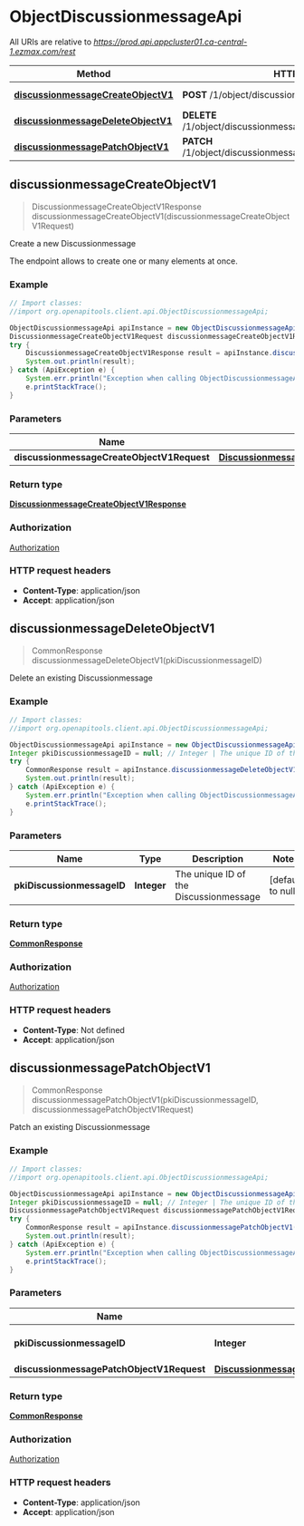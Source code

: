 # ObjectDiscussionmessageApi

All URIs are relative to *https://prod.api.appcluster01.ca-central-1.ezmax.com/rest*

Method | HTTP request | Description
------------- | ------------- | -------------
[**discussionmessageCreateObjectV1**](ObjectDiscussionmessageApi.md#discussionmessageCreateObjectV1) | **POST** /1/object/discussionmessage | Create a new Discussionmessage
[**discussionmessageDeleteObjectV1**](ObjectDiscussionmessageApi.md#discussionmessageDeleteObjectV1) | **DELETE** /1/object/discussionmessage/{pkiDiscussionmessageID} | Delete an existing Discussionmessage
[**discussionmessagePatchObjectV1**](ObjectDiscussionmessageApi.md#discussionmessagePatchObjectV1) | **PATCH** /1/object/discussionmessage/{pkiDiscussionmessageID} | Patch an existing Discussionmessage



## discussionmessageCreateObjectV1

> DiscussionmessageCreateObjectV1Response discussionmessageCreateObjectV1(discussionmessageCreateObjectV1Request)

Create a new Discussionmessage

The endpoint allows to create one or many elements at once.

### Example

```java
// Import classes:
//import org.openapitools.client.api.ObjectDiscussionmessageApi;

ObjectDiscussionmessageApi apiInstance = new ObjectDiscussionmessageApi();
DiscussionmessageCreateObjectV1Request discussionmessageCreateObjectV1Request = new DiscussionmessageCreateObjectV1Request(); // DiscussionmessageCreateObjectV1Request | 
try {
    DiscussionmessageCreateObjectV1Response result = apiInstance.discussionmessageCreateObjectV1(discussionmessageCreateObjectV1Request);
    System.out.println(result);
} catch (ApiException e) {
    System.err.println("Exception when calling ObjectDiscussionmessageApi#discussionmessageCreateObjectV1");
    e.printStackTrace();
}
```

### Parameters


Name | Type | Description  | Notes
------------- | ------------- | ------------- | -------------
 **discussionmessageCreateObjectV1Request** | [**DiscussionmessageCreateObjectV1Request**](DiscussionmessageCreateObjectV1Request.md)|  |

### Return type

[**DiscussionmessageCreateObjectV1Response**](DiscussionmessageCreateObjectV1Response.md)

### Authorization

[Authorization](../README.md#Authorization)

### HTTP request headers

- **Content-Type**: application/json
- **Accept**: application/json


## discussionmessageDeleteObjectV1

> CommonResponse discussionmessageDeleteObjectV1(pkiDiscussionmessageID)

Delete an existing Discussionmessage



### Example

```java
// Import classes:
//import org.openapitools.client.api.ObjectDiscussionmessageApi;

ObjectDiscussionmessageApi apiInstance = new ObjectDiscussionmessageApi();
Integer pkiDiscussionmessageID = null; // Integer | The unique ID of the Discussionmessage
try {
    CommonResponse result = apiInstance.discussionmessageDeleteObjectV1(pkiDiscussionmessageID);
    System.out.println(result);
} catch (ApiException e) {
    System.err.println("Exception when calling ObjectDiscussionmessageApi#discussionmessageDeleteObjectV1");
    e.printStackTrace();
}
```

### Parameters


Name | Type | Description  | Notes
------------- | ------------- | ------------- | -------------
 **pkiDiscussionmessageID** | **Integer**| The unique ID of the Discussionmessage | [default to null]

### Return type

[**CommonResponse**](CommonResponse.md)

### Authorization

[Authorization](../README.md#Authorization)

### HTTP request headers

- **Content-Type**: Not defined
- **Accept**: application/json


## discussionmessagePatchObjectV1

> CommonResponse discussionmessagePatchObjectV1(pkiDiscussionmessageID, discussionmessagePatchObjectV1Request)

Patch an existing Discussionmessage



### Example

```java
// Import classes:
//import org.openapitools.client.api.ObjectDiscussionmessageApi;

ObjectDiscussionmessageApi apiInstance = new ObjectDiscussionmessageApi();
Integer pkiDiscussionmessageID = null; // Integer | The unique ID of the Discussionmessage
DiscussionmessagePatchObjectV1Request discussionmessagePatchObjectV1Request = new DiscussionmessagePatchObjectV1Request(); // DiscussionmessagePatchObjectV1Request | 
try {
    CommonResponse result = apiInstance.discussionmessagePatchObjectV1(pkiDiscussionmessageID, discussionmessagePatchObjectV1Request);
    System.out.println(result);
} catch (ApiException e) {
    System.err.println("Exception when calling ObjectDiscussionmessageApi#discussionmessagePatchObjectV1");
    e.printStackTrace();
}
```

### Parameters


Name | Type | Description  | Notes
------------- | ------------- | ------------- | -------------
 **pkiDiscussionmessageID** | **Integer**| The unique ID of the Discussionmessage | [default to null]
 **discussionmessagePatchObjectV1Request** | [**DiscussionmessagePatchObjectV1Request**](DiscussionmessagePatchObjectV1Request.md)|  |

### Return type

[**CommonResponse**](CommonResponse.md)

### Authorization

[Authorization](../README.md#Authorization)

### HTTP request headers

- **Content-Type**: application/json
- **Accept**: application/json

